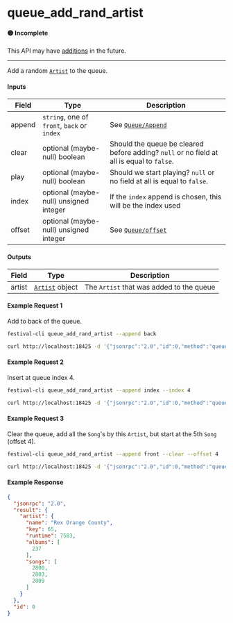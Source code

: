 # queue_add_rand_artist

#### 🟡 Incomplete
This API may have [additions](../../api-stability/marker.md) in the future.

---

Add a random [`Artist`](../../common-objects/artist.md) to the queue.

#### Inputs

| Field  | Type                                        | Description |
|--------|---------------------------------------------|-------------|
| append | `string`, one of `front`, `back` or `index` | See [`Queue/Append`](../queue/queue.md#append)
| clear  | optional (maybe-null) boolean               | Should the queue be cleared before adding? `null` or no field at all is equal to `false`.
| play   | optional (maybe-null) boolean               | Should we start playing? `null` or no field at all is equal to `false`.
| index  | optional (maybe-null) unsigned integer      | If the `index` append is chosen, this will be the index used
| offset | optional (maybe-null) unsigned integer      | See [`Queue/offset`](../queue/queue.md#offset)

#### Outputs
| Field         | Type                                              | Description |
|---------------|---------------------------------------------------|-------------|
| artist        | [`Artist`](../../common-objects/artist.md) object | The `Artist` that was added to the queue

#### Example Request 1
Add to back of the queue.
```bash
festival-cli queue_add_rand_artist --append back
```
```bash
curl http://localhost:18425 -d '{"jsonrpc":"2.0","id":0,"method":"queue_add_rand_artist","params":{"append":"back"}}'
```

#### Example Request 2
Insert at queue index 4.
```bash
festival-cli queue_add_rand_artist --append index --index 4
```
```bash
curl http://localhost:18425 -d '{"jsonrpc":"2.0","id":0,"method":"queue_add_rand_artist","params":{"append":"index","index":4}}'
```

#### Example Request 3
Clear the queue, add all the `Song`'s by this `Artist`, but start at the 5th `Song` (offset 4).
```bash
festival-cli queue_add_rand_artist --append front --clear --offset 4
```
```bash
curl http://localhost:18425 -d '{"jsonrpc":"2.0","id":0,"method":"queue_add_rand_artist","params":{"append":"front","clear":true,"offset":4}}'
```

#### Example Response
```json
{
  "jsonrpc": "2.0",
  "result": {
    "artist": {
      "name": "Rex Orange County",
      "key": 65,
      "runtime": 7583,
      "albums": [
        237
      ],
      "songs": [
        2800,
        2803,
        2809
      ]
    }
  },
  "id": 0
}
```
